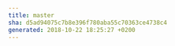 ```yaml
---
title: master
sha: d5ad94075c7b8e396f780aba55c70363ce4738c4
generated: 2018-10-22 18:25:27 +0200
---
```

